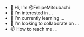- 👋 Hi, I’m @FellipeMitsubachi
- 👀 I’m interested in ...
- 🌱 I’m currently learning ...
- 💞️ I’m looking to collaborate on ...
- 📫 How to reach me ...

<!---
FellipeMitsubachi/FellipeMitsubachi is a ✨ special ✨ repository because its `README.md` (this file) appears on your GitHub profile.
You can click the Preview link to take a look at your changes.
--->
